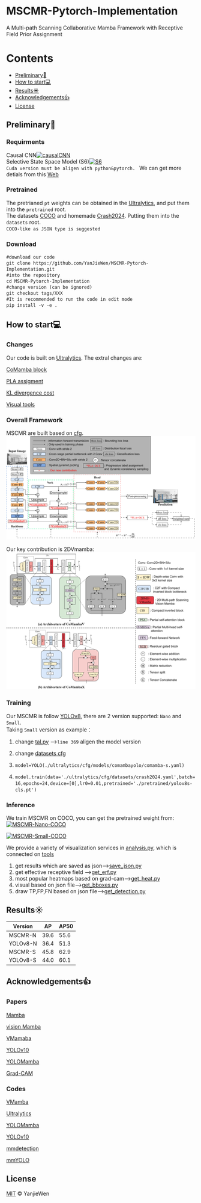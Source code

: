 # MSCMR-Pytorch-Implementation
A Multi-path Scanning Collaborative Mamba Framework with Receptive Field Prior Assignment

# Contents
- [Preliminary🔧](#Preliminary)
- [How to start💻](#Start)
- [Results☀️](#Results)
- [Acknowledgements👍](#Acknowledgements)
- [License](#License)


## Preliminary🔧

### Requirments
Causal CNN[![causalCNN](https://img.shields.io/badge/CUDA-CNN-blue)](https://github.com/Dao-AILab/causal-conv1d/releases)  
Selective State Space Model (S6)[![S6](https://img.shields.io/badge/CUDA-S6-blue)](https://github.com/state-spaces/mamba/releases)  
`
Cuda version must be aligen with python&pytorch. 
` We can get more detials from this [Web](https://github.com/state-spaces/mamba/issues/97)


### Pretrained 
The pretrianed `pt` weights can be obtained in the [Ultralytics](https://docs.ultralytics.com/zh/models/yolov8/#overview), and put them into the `pretrained` root.  
The datasets [COCO](https://cocodataset.org/) and homemade [Crash2024](https://drive.google.com/drive/folders/1BJOdywj-hgXRKt_q0TEcBGpCV4Wojmhc?usp=drive_link). Putting them into the `datasets` root.  
`COCO-like as JSON type is suggested`

### Download
```
#download our code
git clone https://github.com/YanJieWen/MSCMR-Pytorch-Implementation.git
#into the repository
cd MSCMR-Pytorch-Implementation
#change version (can be ignored)
git checkout tags/XXX
#It is recommended to run the code in edit mode
pip install -v -e .
```

## How to start💻

### Changes
Our code is built on [Ultralytics](https://github.com/ultralytics/ultralytics).
The extral changes are:  

[CoMamba block](https://github.com/YanJieWen/MSCMR-Pytorch-Implementation/tree/master/ultralytics/nn/comamba)  

[PLA assigment](https://github.com/YanJieWen/MSCMR-Pytorch-Implementation/blob/master/ultralytics/utils/tal.py)  

[KL divergence cost](https://github.com/YanJieWen/MSCMR-Pytorch-Implementation/blob/master/ultralytics/utils/metrics.py)  

[Visual tools](https://github.com/YanJieWen/MSCMR-Pytorch-Implementation/tree/master/tools)

### Overall Framework
MSCMR are built based on [cfg](https://github.com/YanJieWen/MSCMR-Pytorch-Implementation/tree/master/ultralytics/cfg/models/comambayolo).  
![image](assets/image_1.jpg)

Our key contribution is 2DVmamba:
![image](assets/image_2.jpg)


### Training
Our MSCMR is follow [YOLOv8](https://github.com/ultralytics/ultralytics), there are 2 version supported: `Nano` and `Small`.  
Taking `Small` version as example：
1) change [tal.py](https://github.com/YanJieWen/MSCMR-Pytorch-Implementation/blob/master/ultralytics/utils/tal.py) -->``line 369`` aligen the model version

2) change [datasets cfg](https://github.com/YanJieWen/MSCMR-Pytorch-Implementation/tree/master/ultralytics/cfg/datasets)

3) ``model=YOLO(./ultralytics/cfg/models/comambayolo/comamba-s.yaml)``

4) ``model.train(data='./ultralytics/cfg/datasets/crash2024.yaml',batch=16,epochs=24,device=[0],lr0=0.01,pretrained='./pretrained/yolov8s-cls.pt')``




### Inference
We train MSCMR on COCO, you can get the pretrained weight from:  
[![MSCMR-Nano-COCO](https://img.shields.io/badge/MSCMR-Nano-red)](https://drive.google.com/drive/folders/1ibZXjqyxoHPkNSKeLkd1HRNTG5tQk3SC?usp=drive_link)

[![MSCMR-Small-COCO](https://img.shields.io/badge/MSCMR-Small-red)](https://drive.google.com/drive/folders/1g9EDylrVlyOiNVCvcPetZE71mP_0HByL?usp=drive_link)  

We provide a variety of visualization services in [analysis.py](analysis.py), which is connected on [tools](https://github.com/YanJieWen/MSCMR-Pytorch-Implementation/tree/master/tools)

1) get results which are saved as json-->[save_json.py](tools/save_json.py)
2) get effective receptive field -->[get_erf.py](tools/get_erf.py)
3) most popular heatmaps based on grad-cam-->[get_heat.py](tools/get_heat.py)
4) visual based on json file-->[get_bboxes.py](tools/get_bboxes.py)
5) draw TP,FP,FN based on json file-->[get_detection.py](tools/get_detection.py)

## Results☀️
Version | AP | AP50
---- | ---- | ---- 
MSCMR-N | 39.6 | 55.6
YOLOv8-N | 36.4 | 51.3
MSCMR-S | 45.8 | 62.9
YOLOv8-S | 44.0 | 60.1


## Acknowledgements👍
  ### Papers
  [Mamba](https://arxiv.org/abs/2312.00752)  
  
  [vision Mamba](https://arxiv.org/abs/2401.09417)  
  
  [VMamaba](https://arxiv.org/abs/2401.10166)  
  
  [YOLOv10](https://arxiv.org/abs/2405.14458)  
  
  [YOLOMamba](https://arxiv.org/abs/2406.05835)  
  
  [Grad-CAM](https://link.springer.com/article/10.1007/S11263-019-01228-7)

  ### Codes
  [VMamba](https://github.com/MzeroMiko/VMamba)  
  
  [Ultralytics](https://github.com/ultralytics/ultralytics)  
  
  [YOLOMamba](https://github.com/HZAI-ZJNU/Mamba-YOLO)  
  
  [YOLOv10](https://github.com/THU-MIG/yolov10)  
  
  [mmdetection](https://github.com/open-mmlab/mmdetection)  
  
  [mmYOLO](https://github.com/open-mmlab/mmyolo)


## License
[MIT](LICENSE) © YanjieWen


